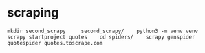 # scraping

`
mkdir second_scrapy    
second_scrapy/   
python3 -m venv venv   
scrapy startproject quotes   
cd spiders/   
scrapy genspider quotespider quotes.toscrape.com    
`
